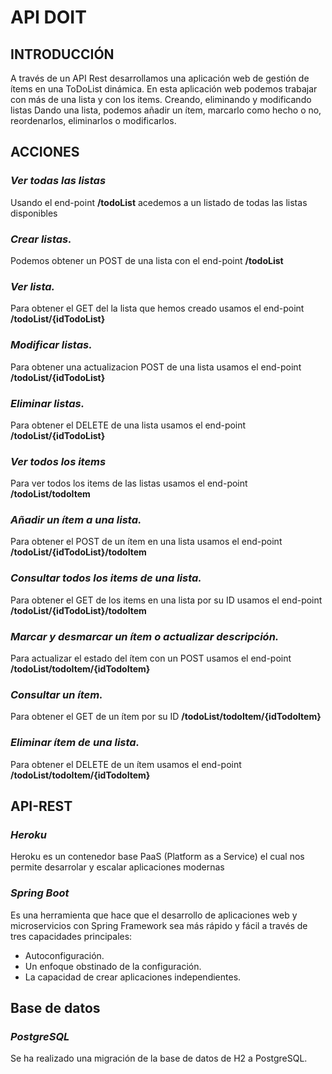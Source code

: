 # API DOIT

## INTRODUCCIÓN
A través de un API Rest desarrollamos una aplicación web de gestión de ítems en una ToDoList dinámica.
En esta aplicación web podemos trabajar con más de una lista y con los items.
Creando, eliminando y modificando listas
Dando una lista, podemos añadir un ítem, marcarlo como hecho o no, reordenarlos, eliminarlos o modificarlos.

## ACCIONES
### *Ver todas las listas*
Usando el end-point **/todoList** acedemos a un listado de todas las listas disponibles


### *Crear listas.*
Podemos obtener un POST de una lista con el end-point **/todoList**


### *Ver lista.*
Para obtener el GET del la lista que hemos creado usamos el end-point **/todoList/{idTodoList}**


### *Modificar listas.*
Para obtener una actualizacion POST de una lista usamos el end-point **/todoList/{idTodoList}**


### *Eliminar listas.*
Para obtener el DELETE de una lista usamos el end-point **/todoList/{idTodoList}**


### *Ver todos los items*
Para ver todos los items de las listas usamos el end-point **/todoList/todoItem**


### *Añadir un ítem a una lista.*
Para obtener el POST de un ítem en una lista usamos el end-point **/todoList/{idTodoList}/todoItem**


### *Consultar todos los items de una lista.*
Para obtener el GET de los items en una lista por su ID usamos el end-point **/todoList/{idTodoList}/todoItem**


### *Marcar y desmarcar un ítem o actualizar descripción.*
Para actualizar el estado del ítem con un POST usamos el end-point **/todoList/todoItem/{idTodoItem}**


### *Consultar un ítem.*
Para obtener el GET de un ítem por su ID **/todoList/todoItem/{idTodoItem}**


### *Eliminar ítem de una lista.*
Para obtener el DELETE de un ítem usamos el end-point **/todoList/todoItem/{idTodoItem}**


## API-REST
### *Heroku*
Heroku es un contenedor base PaaS (Platform as a Service) el cual nos permite desarrolar y escalar aplicaciones modernas

### *Spring Boot*
Es una herramienta que hace que el desarrollo de aplicaciones web y microservicios con Spring Framework sea más rápido y fácil a través de tres capacidades principales:
- Autoconfiguración.
- Un enfoque obstinado de la configuración.
- La capacidad de crear aplicaciones independientes.


## Base de datos
### *PostgreSQL*
Se ha realizado una migración de la base de datos de H2 a PostgreSQL.
